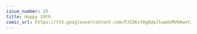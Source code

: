 ```yaml
---
issue_number: 35
title: Happy 19th
comic_url: https://lh3.googleusercontent.com/PJS5Kvt0gQUpJlwqdzMV0AwetzXzfLy6WrvlNc1ggfLH_ONHYw4DZp1IRMXcaIHunzZkuiFksvkfG5GFKnE_c2zvJgHS67ztJf7aDM-5cpiHd42WQlR4tMZ3MR2uApVvmkLuqoarDw=w1200
---
```

